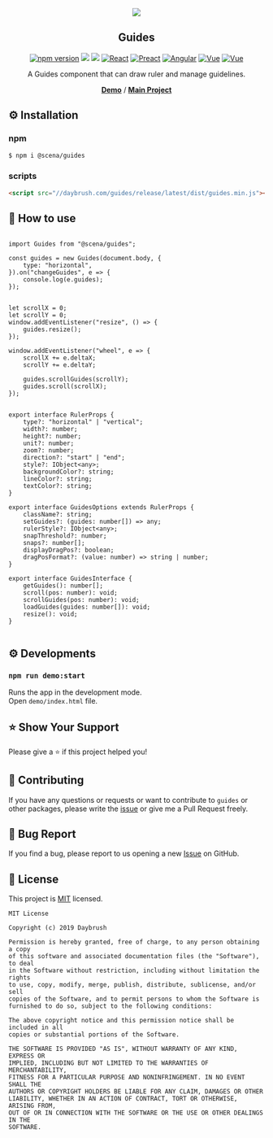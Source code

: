 

<p align="middle" ><img src="https://raw.githubusercontent.com/daybrush/guides/master/demo/images/guides.png"/></p>
<h2 align="middle">Guides</h2>
<p align="middle">
<a href="https://www.npmjs.com/package/@scena/guides" target="_blank"><img src="https://img.shields.io/npm/v/@scena/guides.svg?style=flat-square&color=007acc&label=version" alt="npm version" /></a>
<img src="https://img.shields.io/badge/language-typescript-blue.svg?style=flat-square"/>
<a href="https://github.com/daybrush/guides/blob/master/LICENSE" target="_blank"><img src="https://img.shields.io/github/license/daybrush/guides.svg?style=flat-square&label=license&color=08CE5D"/></a>
<a href="https://github.com/daybrush/guides/tree/master/packages/react-guides" target="_blank"><img alt="React" src="https://img.shields.io/static/v1.svg?label=&message=React&style=flat-square&color=61daeb"></a>
<a href="https://github.com/daybrush/guides/tree/master/packages/preact-guides" target="_blank"><img alt="Preact" src="https://img.shields.io/static/v1.svg?label=&message=Preact&style=flat-square&color=673ab8"></a>
<a href="https://github.com/daybrush/guides/tree/master/packages/ngx-guides" target="_blank"><img alt="Angular" src="https://img.shields.io/static/v1.svg?label=&message=Angular&style=flat-square&color=C82B38"></a>
<a href="https://github.com/daybrush/guides/tree/master/packages/vue-guides" target="_blank"><img
    alt="Vue"
    src="https://img.shields.io/static/v1.svg?label=&message=Vue&style=flat-square&color=3fb984"></a>
<a href="https://github.com/daybrush/guides/tree/master/packages/svelte-guides" target="_blank"><img
    alt="Vue"
    src="https://img.shields.io/static/v1.svg?label=&message=Svelte&style=flat-square&color=C82B38"></a>
</p>
<p align="middle">A Guides component that can draw ruler and manage guidelines.</p>
<p align="middle">
    <a href="https://daybrush.com/guides" target="_blank"><strong>Demo</strong></a> /
    <a href="https://github.com/daybrush/scenejs-editor" target="_blank"><strong>Main Project</strong></a>
</p>


## ⚙️ Installation
### npm
```sh
$ npm i @scena/guides
```

### scripts
```html
<script src="//daybrush.com/guides/release/latest/dist/guides.min.js"></script>
```

## 🚀 How to use
```tsx

import Guides from "@scena/guides";

const guides = new Guides(document.body, {
    type: "horizontal",
}).on("changeGuides", e => {
    console.log(e.guides);
});


let scrollX = 0;
let scrollY = 0;
window.addEventListener("resize", () => {
    guides.resize();
});

window.addEventListener("wheel", e => {
    scrollX += e.deltaX;
    scrollY += e.deltaY;

    guides.scrollGuides(scrollY);
    guides.scroll(scrollX);
});


export interface RulerProps {
    type?: "horizontal" | "vertical";
    width?: number;
    height?: number;
    unit?: number;
    zoom?: number;
    direction?: "start" | "end";
    style?: IObject<any>;
    backgroundColor?: string;
    lineColor?: string;
    textColor?: string;
}

export interface GuidesOptions extends RulerProps {
    className?: string;
    setGuides?: (guides: number[]) => any;
    rulerStyle?: IObject<any>;
    snapThreshold?: number;
    snaps?: number[];
    displayDragPos?: boolean;
    dragPosFormat?: (value: number) => string | number;
}

export interface GuidesInterface {
    getGuides(): number[];
    scroll(pos: number): void;
    scrollGuides(pos: number): void;
    loadGuides(guides: number[]): void;
    resize(): void;
}


```


## ⚙️ Developments
### `npm run demo:start`

Runs the app in the development mode.<br>
Open `demo/index.html` file.


## ⭐️ Show Your Support
Please give a ⭐️ if this project helped you!

## 👏 Contributing

If you have any questions or requests or want to contribute to `guides` or other packages, please write the [issue](https://github.com/daybrush/guides/issues) or give me a Pull Request freely.

## 🐞 Bug Report

If you find a bug, please report to us opening a new [Issue](https://github.com/daybrush/guides/issues) on GitHub.


## 📝 License

This project is [MIT](https://github.com/daybrush/guides/blob/master/LICENSE) licensed.

```
MIT License

Copyright (c) 2019 Daybrush

Permission is hereby granted, free of charge, to any person obtaining a copy
of this software and associated documentation files (the "Software"), to deal
in the Software without restriction, including without limitation the rights
to use, copy, modify, merge, publish, distribute, sublicense, and/or sell
copies of the Software, and to permit persons to whom the Software is
furnished to do so, subject to the following conditions:

The above copyright notice and this permission notice shall be included in all
copies or substantial portions of the Software.

THE SOFTWARE IS PROVIDED "AS IS", WITHOUT WARRANTY OF ANY KIND, EXPRESS OR
IMPLIED, INCLUDING BUT NOT LIMITED TO THE WARRANTIES OF MERCHANTABILITY,
FITNESS FOR A PARTICULAR PURPOSE AND NONINFRINGEMENT. IN NO EVENT SHALL THE
AUTHORS OR COPYRIGHT HOLDERS BE LIABLE FOR ANY CLAIM, DAMAGES OR OTHER
LIABILITY, WHETHER IN AN ACTION OF CONTRACT, TORT OR OTHERWISE, ARISING FROM,
OUT OF OR IN CONNECTION WITH THE SOFTWARE OR THE USE OR OTHER DEALINGS IN THE
SOFTWARE.
```
